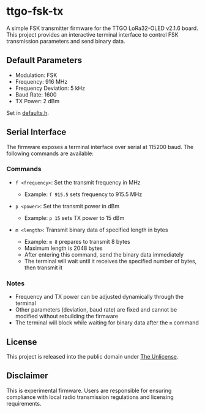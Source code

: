 # ttgo-fsk-tx

A simple FSK transmitter firmware for the TTGO LoRa32-OLED v2.1.6 board. This
project provides an interactive terminal interface to control FSK transmission
parameters and send binary data.

## Default Parameters

- Modulation: FSK
- Frequency: 916 MHz
- Frequency Deviation: 5 kHz
- Baud Rate: 1600
- TX Power: 2 dBm

Set in [defaults.h](src/defaults.h).

## Serial Interface

The firmware exposes a terminal interface over serial at 115200 baud. The
following commands are available:

### Commands

- `f <frequency>`: Set the transmit frequency in MHz

  - Example: `f 915.5` sets frequency to 915.5 MHz

- `p <power>`: Set the transmit power in dBm

  - Example: `p 15` sets TX power to 15 dBm

- `m <length>`: Transmit binary data of specified length in bytes
  - Example: `m 8` prepares to transmit 8 bytes
  - Maximum length is 2048 bytes
  - After entering this command, send the binary data immediately
  - The terminal will wait until it receives the specified number of bytes, then
    transmit it

### Notes

- Frequency and TX power can be adjusted dynamically through the terminal
- Other parameters (deviation, baud rate) are fixed and cannot be modified
  without rebuilding the firmware
- The terminal will block while waiting for binary data after the `m` command

## License

This project is released into the public domain under [The Unlicense](LICENSE).

## Disclaimer

This is experimental firmware. Users are responsible for ensuring compliance
with local radio transmission regulations and licensing requirements.
